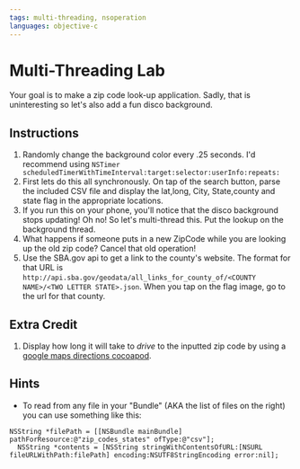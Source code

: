 ```yaml
---
tags: multi-threading, nsoperation
languages: objective-c
---
```


# Multi-Threading Lab

Your goal is to make a zip code look-up application. Sadly, that is
uninteresting so let's also add a fun disco background.

## Instructions

  1. Randomly change the background color every .25 seconds. I'd recommend using `NSTimer scheduledTimerWithTimeInterval:target:selector:userInfo:repeats:`
  2. First lets do this all synchronously. On tap of the search button, parse the included CSV file and display the lat,long, City, State,county and state flag in the appropriate locations.
  3. If you run this on your phone, you'll notice that the disco background stops updating! Oh no! So let's multi-thread this. Put the lookup on the background thread.
  4. What happens if someone puts in a new ZipCode while you are looking up the old zip code? Cancel that old operation!
  5. Use the SBA.gov api to get a link to the county's website. The format for that URL is `http://api.sba.gov/geodata/all_links_for_county_of/<COUNTY NAME>/<TWO LETTER STATE>.json`. When you tap on the flag image, go to the url for that county.


## Extra Credit

  1. Display how long it will take to *drive* to the inputted zip code by using a [google maps directions cocoapod](https://github.com/marciniwanicki/OCGoogleDirectionsAPI).

## Hints

  * To read from any file in your "Bundle" (AKA the list of files on the right) you can use something like this:

  ```objc
  NSString *filePath = [[NSBundle mainBundle] pathForResource:@"zip_codes_states" ofType:@"csv"];
    NSString *contents = [NSString stringWithContentsOfURL:[NSURL fileURLWithPath:filePath] encoding:NSUTF8StringEncoding error:nil];
  ```
